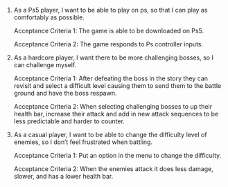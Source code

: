 1) As a Ps5 player, I want to be able to play on ps, so that I can play as comfortably as possible.

   Acceptance Criteria 1:  The game is able  to be downloaded on Ps5.

   Acceptance Criteria 2:  The game responds to Ps controller inputs.

   

   

2) As a hardcore player, I want there to be more challenging bosses, so I can challenge myself.

   Acceptance Criteria 1: After defeating the boss in the story they can revisit and select a difficult level causing them to send them to the battle ground and have the boss respawn.

   Acceptance Criteria 2: When selecting challenging bosses to up their health bar, increase their attack and add in new attack sequences to be less predictable and harder to counter.

   

3) As a casual player, I want to be able to change the difficulty level of enemies, so I don’t feel frustrated when battling. 

   Acceptance Criteria 1:  Put an option in the menu to change the difficulty.

   Acceptance Criteria 2:  When the enemies attack it does less damage, slower, and has a lower health bar.

   

